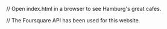 // Open index.html in a browser to see Hamburg's great cafes.

// The Foursquare API has been used for this website.
